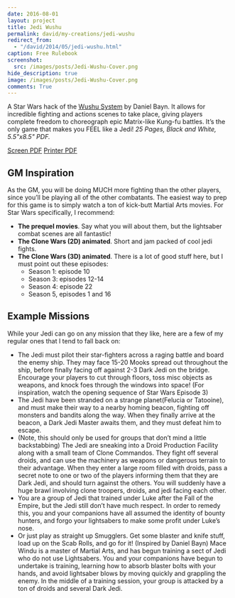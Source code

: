 ```yaml
---
date: 2016-08-01
layout: project
title: Jedi Wushu
permalink: david/my-creations/jedi-wushu
redirect_from:
  - "/david/2014/05/jedi-wushu.html"
caption: Free Rulebook
screenshot:
  src: /images/posts/Jedi-Wushu-Cover.png
hide_description: true
image: /images/posts/Jedi-Wushu-Cover.png
comments: True
---
```


A Star Wars hack of the [Wushu System](http://danielbayn.com/wushu) by Daniel Bayn. It allows for incredible fighting and actions scenes to take place, giving players complete freedom to choreograph epic Matrix-like Kung-fu battles. It’s the only game that makes you FEEL like a Jedi! *25 Pages, Black and White, 5.5"x8.5" PDF.*

<div class="shopping-buttons">
<a target="_blank" href="/files/JediWushu2.0.pdf" class="btn btn-primary">Screen PDF</a>
<a target="_blank" href="/files/JediWushu2.0Printer.pdf" class="btn btn-primary">Printer PDF</a>
</div>

## GM Inspiration

As the GM, you will be doing MUCH more fighting than the other players, since you’ll be playing all of the other combatants. The easiest way to prep for this game is to simply watch a ton of kick-butt Martial Arts movies. For Star Wars specifically, I recommend:

 * **The prequel movies**. Say what you will about them, but the lightsaber combat scenes are all fantastic!
 * **The Clone Wars (2D) animated**. Short and jam packed of cool jedi fights.
 * **The Clone Wars (3D) animated**. There is a lot of good stuff here, but I must point out these episodes:
   * Season 1: episode 10
   * Season 3: episodes 12-14
   * Season 4: episode 22
   * Season 5, episodes 1 and 16

## Example Missions

While your Jedi can go on any mission that they like, here are a few of my regular ones that I tend to fall back on:

 * The Jedi must pilot their star-fighters across a raging battle and board the enemy ship. They may face 15-20 Mooks spread out throughout the ship, before finally facing off against 2-3 Dark Jedi on the bridge. Encourage your players to cut through floors, toss misc objects as weapons, and knock foes through the windows into space! (For inspiration, watch the opening sequence of Star Wars Episode 3)
 * The Jedi have been stranded on a strange planet(Felucia or Tatooine), and must make their way to a nearby homing beacon, fighting off monsters and bandits along the way. When they finally arrive at the beacon, a Dark Jedi Master awaits them, and they must defeat him to escape.
 * (Note, this should only be used for groups that don’t mind a little backstabbing)
The Jedi are sneaking into a Droid Production Facility along with a small team of Clone Commandos. They fight off several droids, and can use the machinery as weapons or dangerous terrain to their advantage. When they enter a large room filled with droids, pass a secret note to one or two of the players informing them that they are Dark Jedi, and should turn against the others. You will suddenly have a huge brawl involving clone troopers, droids, and jedi facing each other.
 * You are a group of Jedi that trained under Luke after the Fall of the Empire, but the Jedi still don’t have much respect. In order to remedy this, you and your companions have all assumed the identity of bounty hunters, and forgo your lightsabers to make some profit under Luke’s nose.
 * Or just play as straight up Smugglers. Get some blaster and knife stuff, load up on the Scab Rolls, and go for it!
(Inspired by Daniel Bayn) Mace Windu is a master of Martial Arts, and has begun training a sect of Jedi who do not use Lightsabers. You and your companions have begun to undertake is training, learning how to absorb blaster bolts with your hands, and avoid lightsaber blows by moving quickly and grappling the enemy. In the middle of a training session, your group is attacked by a ton of droids and several Dark Jedi.
